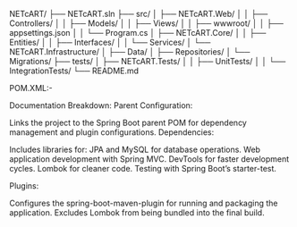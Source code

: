 NETcART/
├── NETcART.sln
├── src/
│   ├── NETcART.Web/
│   │   ├── Controllers/
│   │   ├── Models/
│   │   ├── Views/
│   │   ├── wwwroot/
│   │   ├── appsettings.json
│   │   └── Program.cs
│   ├── NETcART.Core/
│   │   ├── Entities/
│   │   ├── Interfaces/
│   │   └── Services/
│   └── NETcART.Infrastructure/
│       ├── Data/
│       ├── Repositories/
│       └── Migrations/
├── tests/
│   ├── NETcART.Tests/
│   │   ├── UnitTests/
│   │   └── IntegrationTests/
└── README.md

POM.XML:-

Documentation Breakdown:
Parent Configuration:

Links the project to the Spring Boot parent POM for dependency management and plugin configurations.
Dependencies:

Includes libraries for:
JPA and MySQL for database operations.
Web application development with Spring MVC.
DevTools for faster development cycles.
Lombok for cleaner code.
Testing with Spring Boot’s starter-test.

Plugins:

Configures the spring-boot-maven-plugin for running and packaging the application.
Excludes Lombok from being bundled into the final build.
